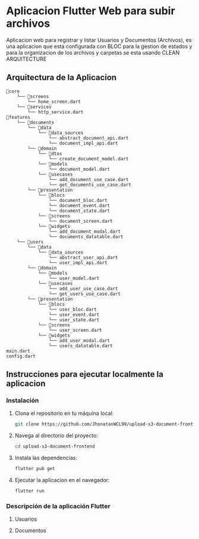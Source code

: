 # Aplicacion Flutter Web para subir archivos

Aplicacion web para registrar y listar Usuarios y Documentos (Archivos), es una aplicacion que esta configurada con BLOC para la gestion de estados
y para la organizacion de los archivos y carpetas se esta usando CLEAN ARQUITECTURE

## Arquitectura de la Aplicacion

```
📁core
    └── 📁screens
        └── home_screen.dart
    └── 📁services
        └── http_service.dart
📁features
    └── 📁documents
        └── 📁data
            └── 📁data_sources
                └── abstract_document_api.dart
                └── document_impl_api.dart
        └── 📁domain
            └── 📁dtos
                └── create_document_model.dart
            └── 📁models
                └── document_model.dart
            └── 📁usecases
                └── add_document_use_case.dart
                └── get_documents_use_case.dart
        └── 📁presentation
            └── 📁blocs
                └── document_bloc.dart
                └── document_event.dart
                └── document_state.dart
            └── 📁screens
                └── document_screen.dart
            └── 📁widgets
                └── add_document_modal.dart
                └── documents_datatable.dart
    └── 📁users
        └── 📁data
            └── 📁data_sources
                └── abstract_user_api.dart
                └── user_impl_api.dart
        └── 📁domain
            └── 📁models
                └── user_model.dart
            └── 📁usecases
                └── add_user_use_case.dart
                └── get_users_use_case.dart
        └── 📁presentation
            └── 📁blocs
                └── user_bloc.dart
                └── user_event.dart
                └── user_state.dart
            └── 📁screens
                └── user_screen.dart
            └── 📁widgets
                └── add_user_modal.dart
                └── users_datatable.dart
main.dart
config.dart
```

## Instrucciones para ejecutar localmente la aplicacion

### Instalación
1. Clona el repositorio en tu máquina local:
   ```bash
   git clone https://github.com/JhonatanWCL99/upload-s3-document-frontend
   
2. Navega al directorio del proyecto:
   ```bash
   cd upload-s3-document-frontend

3. Instala las dependencias:
   ```bash
   flutter pub get

4. Ejecutar la aplicacion en el navegador:
    ```bash
    flutter run

### Descripción de la aplicación Flutter
1. Usuarios

    
2. Documentos 

